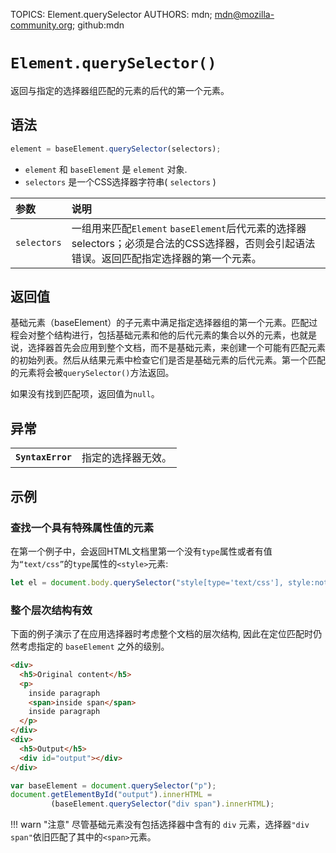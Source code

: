 TOPICS: Element.querySelector
AUTHORS: mdn; mdn@mozilla-community.org; github:mdn

# `Element.querySelector()`

返回与指定的选择器组匹配的元素的后代的第一个元素。

## 语法

```javascript
element = baseElement.querySelector(selectors);
```

- `element` 和 `baseElement` 是 `element` 对象.
- `selectors` 是一个CSS选择器字符串( `selectors` )

| 参数 | 说明 |
| :-- | :-- |
| `selectors` | 一组用来匹配`Element` `baseElement`后代元素的选择器selectors；必须是合法的CSS选择器，否则会引起语法错误。返回匹配指定选择器的第一个元素。

## 返回值

基础元素（baseElement）的子元素中满足指定选择器组的第一个元素。匹配过程会对整个结构进行，包括基础元素和他的后代元素的集合以外的元素，也就是说，选择器首先会应用到整个文档，而不是基础元素，来创建一个可能有匹配元素的初始列表。然后从结果元素中检查它们是否是基础元素的后代元素。第一个匹配的元素将会被`querySelector()`方法返回。

如果没有找到匹配项，返回值为`null`。

## 异常

|  |  |
| :-- | :-- |
| **`SyntaxError`** | 指定的选择器无效。

## 示例

### 查找一个具有特殊属性值的元素

在第一个例子中，会返回HTML文档里第一个没有`type`属性或者有值为`“text/css”`的`type`属性的`<style>`元素:

```javascript
let el = document.body.querySelector("style[type='text/css'], style:not([type])");
```

### 整个层次结构有效

下面的例子演示了在应用选择器时考虑整个文档的层次结构, 因此在定位匹配时仍然考虑指定的 `baseElement` 之外的级别。

```html
<div>
  <h5>Original content</h5>
  <p>
    inside paragraph
    <span>inside span</span>
    inside paragraph
  </p>
</div>
<div>
  <h5>Output</h5>
  <div id="output"></div>
</div>
```

```javascript
var baseElement = document.querySelector("p");
document.getElementById("output").innerHTML =
         (baseElement.querySelector("div span").innerHTML);
```

!!! warn "注意"
    尽管基础元素没有包括选择器中含有的 `div` 元素，选择器`"div span"`依旧匹配了其中的`<span>`元素。
